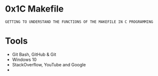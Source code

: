 # 0x1C Makefile

```
GETTING TO UNDERSTAND THE FUNCTIONS OF THE MAKEFILE IN C PROGRAMMING
```

# Tools 

* Git Bash, GitHub & Git
* Windows 10
* StackOverflow, YouTube and Google
* 
